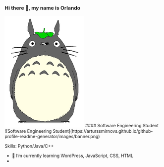
### Hi there 👋, my name is Orlando
<img src="https://github.com/phenomhunter/phenomhunter/blob/main/sprites/FreePiercingHamster-max-1mb.gif" width="256" />
#### Software Engineering Student
![Software Engineering Student](https://arturssmirnovs.github.io/github-profile-readme-generator/images/banner.png)


Skills: Python/Java/C++

- 🌱 I’m currently learning WordPress, JavaScript, CSS, HTML 
- 





